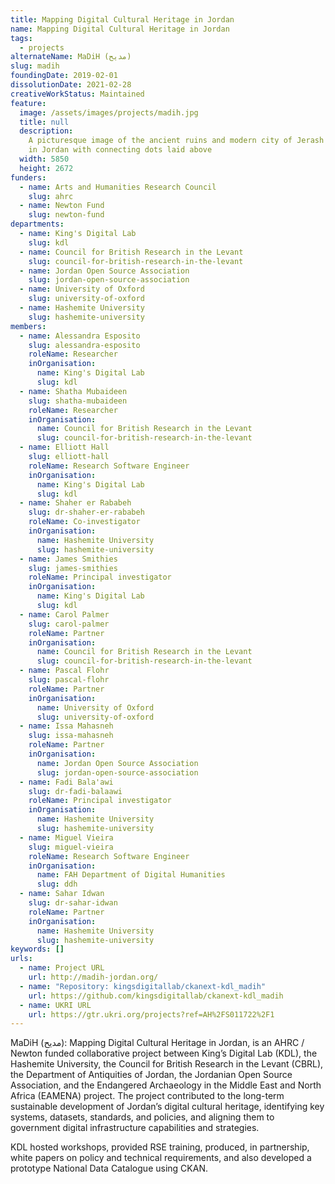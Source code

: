 ```yaml
---
title: Mapping Digital Cultural Heritage in Jordan
name: Mapping Digital Cultural Heritage in Jordan
tags:
  - projects
alternateName: MaDiH (مديح)
slug: madih
foundingDate: 2019-02-01
dissolutionDate: 2021-02-28
creativeWorkStatus: Maintained
feature:
  image: /assets/images/projects/madih.jpg
  title: null
  description:
    A picturesque image of the ancient ruins and modern city of Jerash
    in Jordan with connecting dots laid above
  width: 5850
  height: 2672
funders:
  - name: Arts and Humanities Research Council
    slug: ahrc
  - name: Newton Fund
    slug: newton-fund
departments:
  - name: King's Digital Lab
    slug: kdl
  - name: Council for British Research in the Levant
    slug: council-for-british-research-in-the-levant
  - name: Jordan Open Source Association
    slug: jordan-open-source-association
  - name: University of Oxford
    slug: university-of-oxford
  - name: Hashemite University
    slug: hashemite-university
members:
  - name: Alessandra Esposito
    slug: alessandra-esposito
    roleName: Researcher
    inOrganisation:
      name: King's Digital Lab
      slug: kdl
  - name: Shatha Mubaideen
    slug: shatha-mubaideen
    roleName: Researcher
    inOrganisation:
      name: Council for British Research in the Levant
      slug: council-for-british-research-in-the-levant
  - name: Elliott Hall
    slug: elliott-hall
    roleName: Research Software Engineer
    inOrganisation:
      name: King's Digital Lab
      slug: kdl
  - name: Shaher er Rababeh
    slug: dr-shaher-er-rababeh
    roleName: Co-investigator
    inOrganisation:
      name: Hashemite University
      slug: hashemite-university
  - name: James Smithies
    slug: james-smithies
    roleName: Principal investigator
    inOrganisation:
      name: King's Digital Lab
      slug: kdl
  - name: Carol Palmer
    slug: carol-palmer
    roleName: Partner
    inOrganisation:
      name: Council for British Research in the Levant
      slug: council-for-british-research-in-the-levant
  - name: Pascal Flohr
    slug: pascal-flohr
    roleName: Partner
    inOrganisation:
      name: University of Oxford
      slug: university-of-oxford
  - name: Issa Mahasneh
    slug: issa-mahasneh
    roleName: Partner
    inOrganisation:
      name: Jordan Open Source Association
      slug: jordan-open-source-association
  - name: Fadi Bala'awi
    slug: dr-fadi-balaawi
    roleName: Principal investigator
    inOrganisation:
      name: Hashemite University
      slug: hashemite-university
  - name: Miguel Vieira
    slug: miguel-vieira
    roleName: Research Software Engineer
    inOrganisation:
      name: FAH Department of Digital Humanities
      slug: ddh
  - name: Sahar Idwan
    slug: dr-sahar-idwan
    roleName: Partner
    inOrganisation:
      name: Hashemite University
      slug: hashemite-university
keywords: []
urls:
  - name: Project URL
    url: http://madih-jordan.org/
  - name: "Repository: kingsdigitallab/ckanext-kdl_madih"
    url: https://github.com/kingsdigitallab/ckanext-kdl_madih
  - name: UKRI URL
    url: https://gtr.ukri.org/projects?ref=AH%2FS011722%2F1
---
```


MaDiH (مديح): Mapping Digital Cultural Heritage in Jordan, is an AHRC / Newton funded collaborative project between King’s Digital Lab (KDL), the Hashemite University, the Council for British Research in the Levant (CBRL), the Department of Antiquities of Jordan, the Jordanian Open Source Association, and the Endangered Archaeology in the Middle East and North Africa (EAMENA) project. The project contributed to the long-term sustainable development of Jordan’s digital cultural heritage, identifying key systems, datasets, standards, and policies, and aligning them to government digital infrastructure capabilities and strategies.

KDL hosted workshops, provided RSE training, produced, in partnership, white papers on policy and technical requirements, and also developed a prototype National Data Catalogue using CKAN.
